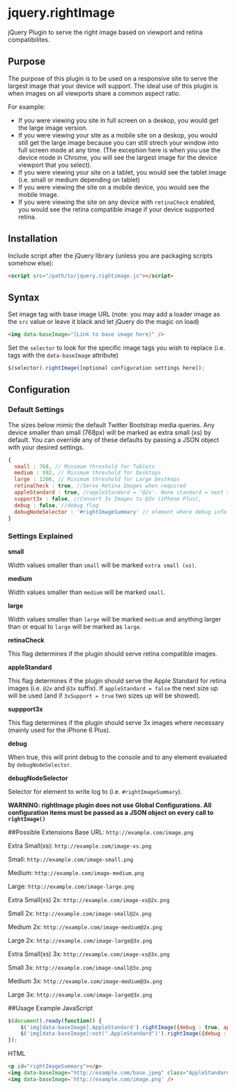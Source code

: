 # jquery.rightImage
jQuery Plugin to serve the right image based on viewport and retina compatibilites.

## Purpose
The purpose of this plugin is to be used on a responsive site to serve the largest image that your device will support. The ideal use of this plugin is when images on all viewports share a common aspect ratio.

For example:
- If you were viewing you site in full screen on a deskop, you would get the large image version.
- If you were viewing your site as a mobile site on a deskop, you would still get the large image because you can still strech your window into full screen mode at any time. (The exception here is when you use the device mode in Chrome, you will see the largest image for the device viewport that you select).
- If you were viewing your site on a tablet, you would see the tablet image (i.e. small or medium depending on tablet)
- If you were viewing the site on a mobile device, you would see the mobile image.
- If you were viewing the site on any device with `retinaCheck` enabled, you would see the retina compatible image if your device supported retina.

## Installation
Include script after the jQuery library (unless you are packaging scripts somehow else):
```html
<script src="/path/to/jquery.rightimage.js"></script>
```

## Syntax
Set image tag with base image URL (note: you may add a loader image as the `src` value or leave it black and let jQuery do the magic on load)
```html
<img data-baseImage="[Link to base image here]" />
```

Set the `selector` to look for the specific image tags you wish to replace (i.e. tags with the `data-baseImage` attribute)
```javascript
$(selector).rightImage([optional configuration settings here]);
```

## Configuration

### Default Settings

The sizes below mimic the default Twitter Bootstrap media queries. Any device smaller than small (768px) will be marked as extra small (xs) by default. You can override any of these defaults by passing a JSON object with your desired settings.

```javascript
{
  small : 768, // Minimum threshold for Tablets
  medium : 992, // Minimum threshold for Desktops
  large : 1200, // Minimum threshold for Large Destkops
  retinaCheck : true, //Serve Retina Images when required
  appleStandard : true, //appleStandard = '@2x'. None standard = next size up
  support3x : false, //Convert 3x Images to @3x (iPhone Plus),
  debug : false, //debug flag
  debugNodeSelector : '#rightImageSummary' // element where debug info will be appended to
}
```

### Settings Explained

**small**

Width values smaller than `small` will be marked `extra small (xs)`.

**medium**

Width values smaller than `medium` will be marked `small`.

**large**

Width values smaller than `large` will be marked `medium` and anything larger than or equal to `large` will be marked as `large`.

**retinaCheck**

This flag determines if the plugin should serve retina compatible images.

**appleStandard**

This flag determines if the plugin should serve the Apple Standard for retina images (i.e. `@2x` and `@3x` suffix). If `appleStandard = false` the next size up will be used (and if `3xSupport = true` two sizes up will be showed).

**suppport3x**

This flag determines if the plugin should serve 3x images where necessary (mainly used for the iPhone 6 Plus).

**debug**

When true, this will print debug to the console and to any element evaluated by `debugNodeSelector`.

**debugNodeSelector**

Selector for element to write log to (i.e. `#rightImageSummary`).


**WARNING: rightImage plugin does not use Global Configurations. All configuration items must be passed as a JSON object on every call to `rightImage()`**

##Possible Extensions
Base URL: `http://example.com/image.png`

Extra Small(xs): `http://example.com/image-xs.png`

Small: `http://example.com/image-small.png`

Medium: `http://example.com/image-medium.png`

Large: `http://example.com/image-large.png`

Extra Small(xs) 2x: `http://example.com/image-xs@2x.png`

Small 2x: `http://example.com/image-small@2x.png`

Medium 2x: `http://example.com/image-medium@2x.png`

Large 2x: `http://example.com/image-large@3x.png`

Extra Small(xs) 3x: `http://example.com/image-xs@3x.png`

Small 3x: `http://example.com/image-small@3x.png`

Medium 3x: `http://example.com/image-medium@3x.png`

Large 3x: `http://example.com/image-large@3x.png`

##Usage Example
JavaScript
```javascript
$(document).ready(function() {
    $('img[data-baseImage].AppleStandard').rightImage({debug : true, appleStandard : true});
    $('img[data-baseImage]:not(".AppleStandard")').rightImage({debug : true, support3x : true, appleStandard : false});
});
```
HTML
```html
<p id="rightImageSummary"></p>
<img data-baseImage="http://example.com/base.jpeg" class="AppleStandard" />
<img data-baseImage='http://example.com/image.png' />
```
